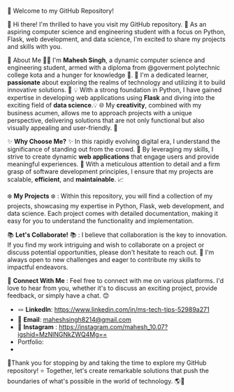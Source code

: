 👋 Welcome to my GitHub Repository!

🎉 Hi there! I'm thrilled to have you visit my GitHub repository. 🌟 As an aspiring computer science and engineering student with a focus on Python, Flask, web development, and data science,
I'm excited to share my projects and skills with you.

🔧 About Me
🧑‍🎓 I'm **Mahesh Singh**, a dynamic computer science and engineering student, armed with a diploma from @goverment polytechnic college kota and a hunger for knowledge 👀.
📖 I'm a dedicated learner, **passionate** about exploring the realms of technology and utilizing it to build innovative solutions. 📖
💡 With a strong foundation in Python, I have gained expertise in developing web applications using **Flask** and diving into the exciting field of **data science**.💡
🌐 My **creativity**, combined with my business acumen, allows me to approach projects with a unique perspective, delivering solutions that are not only functional 
but also visually appealing and user-friendly. 💼

✨ **Why Choose Me?** ✨
In this rapidly evolving digital era, I understand the significance of standing out from the crowd. 🚀 By leveraging my skills, I strive to create dynamic **web applications** 
that engage users and provide meaningful experiences. 🌈 With a meticulous attention to detail and a firm grasp of software development principles, 
I ensure that my projects are scalable, **efficient**, and **maintainable**. 📈

❄️ **My Projects** ❄️
:  Within this repository, you will find a collection of my projects, showcasing my expertise in Python, Flask, web development, and data science. 
Each project comes with detailed documentation, making it easy for you to understand the functionality and implementation.

📚 **Let's Collaborate!** 📚
: I believe that collaboration is the key to innovation. If you find my work intriguing and wish to collaborate on a project or discuss potential opportunities, 
please don't hesitate to reach out. 🤝 I'm always open to new challenges and eager to contribute my skills to impactful endeavors.

💌 **Connect With Me**
: Feel free to connect with me on various platforms. I'd love to hear from you, whether it's to discuss an exciting project, provide feedback, or simply have a chat. 😊

- 🪢 **LinkedIn**: https://www.linkedin.com/in/ms-tech-tips-52989a271
- 📨 **Email**: maheshsingh8214@gmail.com
- 🌇 **Instagram** : https://instagram.com/mahesh_10.07?igshid=MzNlNGNkZWQ4Mg==
- Portfolio:
- 

🫶Thank you for stopping by and taking the time to explore my GitHub repository! ⭐ Together, 
let's create remarkable solutions that push the boundaries of what's possible in the world of technology. 🌎🚀
